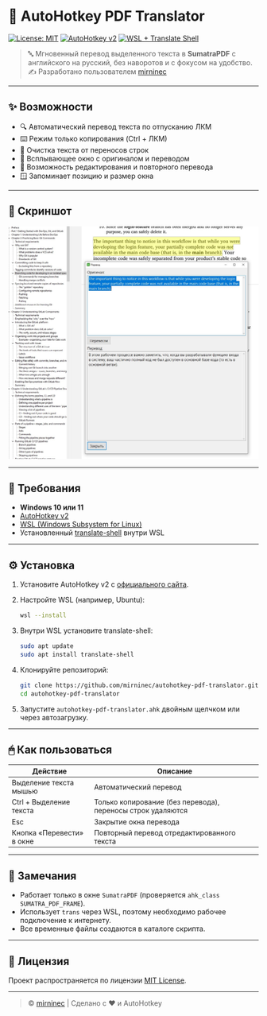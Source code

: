 # 📘 AutoHotkey PDF Translator

[![License: MIT](https://img.shields.io/badge/license-MIT-blue.svg)](LICENSE)
[![AutoHotkey v2](https://img.shields.io/badge/AutoHotkey-v2-green.svg)](https://www.autohotkey.com/)
[![WSL + Translate Shell](https://img.shields.io/badge/WSL+trans-shell-lightgrey)](https://github.com/soimort/translate-shell)

> 🔤 Мгновенный перевод выделенного текста в **SumatraPDF** с английского на русский, без наворотов и с фокусом на удобство.  
> ✍️ Разработано пользователем [mirninec](https://github.com/mirninec)

---

## ✨ Возможности

-   🔍 Автоматический перевод текста по отпусканию ЛКМ
-   ⌨️ Режим только копирования (Ctrl + ЛКМ)
-   🧹 Очистка текста от переносов строк
-   💬 Всплывающее окно с оригиналом и переводом
-   🔁 Возможность редактирования и повторного перевода
-   🪟 Запоминает позицию и размер окна

---

## 📸 Скриншот

![Скриншот](Screenshot.jpg) 

---

## 🧰 Требования

-   **Windows 10 или 11**
-   [AutoHotkey v2](https://www.autohotkey.com/)
-   [WSL (Windows Subsystem for Linux)](https://learn.microsoft.com/ru-ru/windows/wsl/)
-   Установленный [translate-shell](https://github.com/soimort/translate-shell) внутри WSL

---

## ⚙️ Установка

1. Установите AutoHotkey v2 с [официального сайта](https://www.autohotkey.com/download/).
2. Настройте WSL (например, Ubuntu):

    ```bash
    wsl --install
    ```

3. Внутри WSL установите translate-shell:

    ```bash
    sudo apt update
    sudo apt install translate-shell
    ```

4. Клонируйте репозиторий:

    ```bash
    git clone https://github.com/mirninec/autohotkey-pdf-translator.git
    cd autohotkey-pdf-translator
    ```

5. Запустите `autohotkey-pdf-translator.ahk` двойным щелчком или через автозагрузку.

---

## 🖱 Как пользоваться

| Действие                  | Описание                                                    |
| ------------------------- | ----------------------------------------------------------- |
| Выделение текста мышью    | Автоматический перевод                                      |
| Ctrl + Выделение текста   | Только копирование (без перевода), переносы строк удаляются |
| Esc                       | Закрытие окна перевода                                      |
| Кнопка «Перевести» в окне | Повторный перевод отредактированного текста                 |

---

## 🧪 Замечания

-   Работает только в окне `SumatraPDF` (проверяется `ahk_class SUMATRA_PDF_FRAME`).
-   Использует `trans` через WSL, поэтому необходимо рабочее подключение к интернету.
-   Все временные файлы создаются в каталоге скрипта.

---

## 📝 Лицензия

Проект распространяется по лицензии [MIT License](LICENSE).

---

> © [mirninec](https://github.com/mirninec) | Сделано с ❤️ и AutoHotkey
